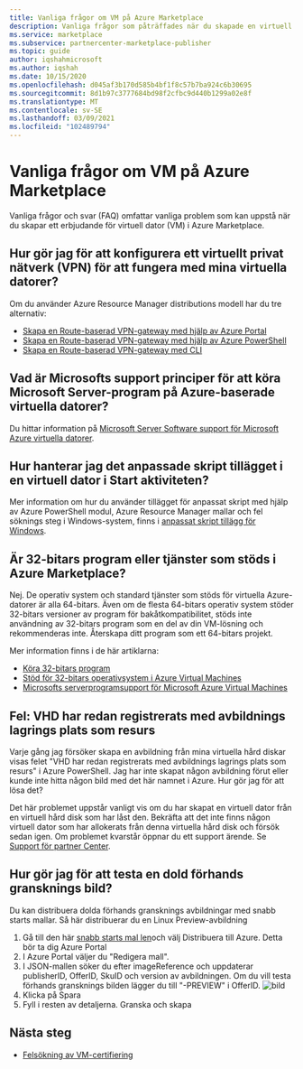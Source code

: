 ```yaml
---
title: Vanliga frågor om VM på Azure Marketplace
description: Vanliga frågor som påträffades när du skapade en virtuell dator på Azure Marketplace.
ms.service: marketplace
ms.subservice: partnercenter-marketplace-publisher
ms.topic: guide
author: iqshahmicrosoft
ms.author: iqshah
ms.date: 10/15/2020
ms.openlocfilehash: d045af3b170d585b4bf1f8c57b7ba924c6b30695
ms.sourcegitcommit: 8d1b97c3777684bd98f2cfbc9d440b1299a02e8f
ms.translationtype: MT
ms.contentlocale: sv-SE
ms.lasthandoff: 03/09/2021
ms.locfileid: "102489794"
---
```

# <a name="common-questions-about-vm-in-azure-marketplace"></a>Vanliga frågor om VM på Azure Marketplace

Vanliga frågor och svar (FAQ) omfattar vanliga problem som kan uppstå när du skapar ett erbjudande för virtuell dator (VM) i Azure Marketplace.

## <a name="how-do-i-configure-a-virtual-private-network-vpn-to-work-with-my-vms"></a>Hur gör jag för att konfigurera ett virtuellt privat nätverk (VPN) för att fungera med mina virtuella datorer?

Om du använder Azure Resource Manager distributions modell har du tre alternativ:

- [Skapa en Route-baserad VPN-gateway med hjälp av Azure Portal](../vpn-gateway/tutorial-create-gateway-portal.md)
- [Skapa en Route-baserad VPN-gateway med hjälp av Azure PowerShell](../vpn-gateway/create-routebased-vpn-gateway-powershell.md)
- [Skapa en Route-baserad VPN-gateway med CLI](../vpn-gateway/create-routebased-vpn-gateway-cli.md)

## <a name="what-are-microsoft-support-policies-for-running-microsoft-server-software-on-azure-based-vms"></a>Vad är Microsofts support principer för att köra Microsoft Server-program på Azure-baserade virtuella datorer?

Du hittar information på [Microsoft Server Software support för Microsoft Azure virtuella datorer](https://support.microsoft.com/help/2721672/microsoft-server-software-support-for-microsoft-azure-virtual-machines).

## <a name="in-a-vm-how-do-i-manage-the-custom-script-extension-in-the-startup-task"></a>Hur hanterar jag det anpassade skript tillägget i en virtuell dator i Start aktiviteten?

Mer information om hur du använder tillägget för anpassat skript med hjälp av Azure PowerShell modul, Azure Resource Manager mallar och fel söknings steg i Windows-system, finns i [anpassat skript tillägg för Windows](../virtual-machines/extensions/custom-script-windows.md).

## <a name="are-32-bit-applications-or-services-supported-in-azure-marketplace"></a>Är 32-bitars program eller tjänster som stöds i Azure Marketplace?

Nej. De operativ system och standard tjänster som stöds för virtuella Azure-datorer är alla 64-bitars. Även om de flesta 64-bitars operativ system stöder 32-bitars versioner av program för bakåtkompatibilitet, stöds inte användning av 32-bitars program som en del av din VM-lösning och rekommenderas inte. Återskapa ditt program som ett 64-bitars projekt.

Mer information finns i de här artiklarna:

- [Köra 32-bitars program](/windows/desktop/WinProg64/running-32-bit-applications)
- [Stöd för 32-bitars operativsystem i Azure Virtual Machines](https://support.microsoft.com/help/4021388/support-for-32-bit-operating-systems-in-azure-virtual-machines)
- [Microsofts serverprogramsupport för Microsoft Azure Virtual Machines](https://support.microsoft.com/help/2721672/microsoft-server-software-support-for-microsoft-azure-virtual-machines)

## <a name="error-vhd-is-already-registered-with-image-repository-as-the-resource"></a>Fel: VHD har redan registrerats med avbildnings lagrings plats som resurs

Varje gång jag försöker skapa en avbildning från mina virtuella hård diskar visas felet "VHD har redan registrerats med avbildnings lagrings plats som resurs" i Azure PowerShell. Jag har inte skapat någon avbildning förut eller kunde inte hitta någon bild med det här namnet i Azure. Hur gör jag för att lösa det?

Det här problemet uppstår vanligt vis om du har skapat en virtuell dator från en virtuell hård disk som har låst den. Bekräfta att det inte finns någon virtuell dator som har allokerats från denna virtuella hård disk och försök sedan igen. Om problemet kvarstår öppnar du ett support ärende. Se [Support för partner Center](support.md).

## <a name="how-do-i-test-a-hidden-preview-image"></a>Hur gör jag för att testa en dold förhands gransknings bild?

Du kan distribuera dolda förhands gransknings avbildningar med snabb starts mallar.
Så här distribuerar du en Linux Preview-avbildning 
1. Gå till den här [snabb starts mal len](https://github.com/Azure/azure-quickstart-templates/tree/master/101-vm-simple-linux)och välj Distribuera till Azure. Detta bör ta dig Azure Portal
2. I Azure Portal väljer du "Redigera mall".
3. I JSON-mallen söker du efter imageReference och uppdaterar publisherID, OfferID, SkuID och version av avbildningen. Om du vill testa förhands gransknings bilden lägger du till "-PREVIEW" i OfferID.
 ![bild](https://user-images.githubusercontent.com/79274470/110191995-71c7d500-7de0-11eb-9f3c-6a42f55d8f03.png)
4. Klicka på Spara
5. Fyll i resten av detaljerna. Granska och skapa



## <a name="next-steps"></a>Nästa steg

- [Felsökning av VM-certifiering](azure-vm-create-certification-faq.md)
